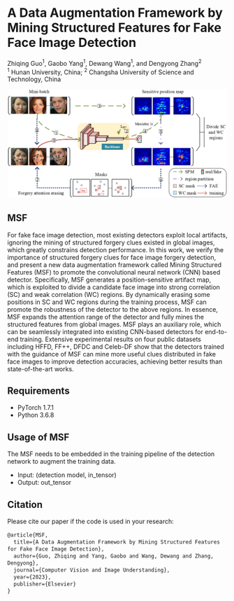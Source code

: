 # A Data Augmentation Framework by Mining Structured Features for Fake Face Image Detection

Zhiqing Guo<sup>1</sup>, 
Gaobo Yang<sup>1</sup>,
Dewang Wang<sup>1</sup>,
and Dengyong Zhang<sup>2</sup></br>
<sup>1</sup> Hunan University, China; 
<sup>2</sup> Changsha University of Science and Technology, China</br>

<img src="MSFnet.png" alt="demo" width="800"/>

## MSF
For fake face image detection, most existing detectors exploit local artifacts, ignoring the mining of structured forgery clues existed in global images, which greatly constrains detection performance. In this work, we verify the importance of structured forgery clues for face image forgery detection, and present a new data augmentation framework called Mining Structured Features (MSF) to promote the convolutional neural network (CNN) based detector. Specifically, MSF generates a position-sensitive artifact map, which is exploited to divide a candidate face image into strong correlation (SC) and weak correlation (WC) regions. By dynamically erasing some positions in SC and WC regions during the training process, MSF can promote the robustness of the detector to the above regions. In essence, MSF expands the attention range of the detector and fully mines the structured features from global images. MSF plays an auxiliary role, which can be seamlessly integrated into existing CNN-based detectors for end-to-end training. Extensive experimental results on four public datasets including HFFD, FF++, DFDC and Celeb-DF show that the detectors trained with the guidance of MSF can mine more useful clues distributed in fake face images to improve detection accuracies, achieving better results than state-of-the-art works.

## Requirements
- PyTorch 1.7.1
- Python 3.6.8

## Usage of MSF
The MSF needs to be embedded in the training pipeline of the detection network to augment the training data.
- Input: (detection model, in_tensor)
- Output: out_tensor

## Citation
Please cite our paper if the code is used in your research:
```
@article{MSF,
  title={A Data Augmentation Framework by Mining Structured Features for Fake Face Image Detection},
  author={Guo, Zhiqing and Yang, Gaobo and Wang, Dewang and Zhang, Dengyong},
  journal={Computer Vision and Image Understanding},
  year={2023},
  publisher={Elsevier}
}
```
